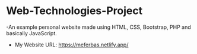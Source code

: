 # Web-Technologies-Project

-An example personal website made using HTML, CSS, Bootstrap, PHP and basically JavaScript.
- My Website URL: https://meferbas.netlify.app/
